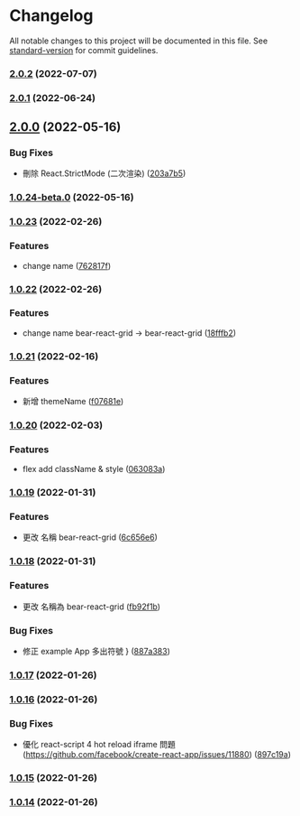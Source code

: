 # Changelog

All notable changes to this project will be documented in this file. See [standard-version](https://github.com/conventional-changelog/standard-version) for commit guidelines.

### [2.0.2](https://github.com/imagine10255/bear-react-grid/compare/v2.0.1...v2.0.2) (2022-07-07)

### [2.0.1](https://github.com/imagine10255/bear-react-grid/compare/v2.0.0...v2.0.1) (2022-06-24)

## [2.0.0](https://github.com/imagine10255/bear-react-grid/compare/v1.0.24-beta.0...v2.0.0) (2022-05-16)


### Bug Fixes

* 刪除 React.StrictMode (二次渲染) ([203a7b5](https://github.com/imagine10255/bear-react-grid/commit/203a7b599e0677de44074473135f981b4419f4ec))

### [1.0.24-beta.0](https://github.com/imagine10255/bear-react-grid/compare/v1.0.23...v1.0.24-beta.0) (2022-05-16)

### [1.0.23](https://github.com/imagine10255/bear-react-grid/compare/v1.0.22...v1.0.23) (2022-02-26)


### Features

* change name ([762817f](https://github.com/imagine10255/bear-react-grid/commit/762817f6f7d675fb48707b80a96c8bba917dd88a))

### [1.0.22](https://github.com/imagine10255/bear-react-grid/compare/v1.0.21...v1.0.22) (2022-02-26)


### Features

* change name bear-react-grid -> bear-react-grid ([18fffb2](https://github.com/imagine10255/bear-react-grid/commit/18fffb253a76c4e6bb9ba8eb2abab27d79bc6b1c))

### [1.0.21](https://github.com/imagine10255/bear-react-grid/compare/v1.0.20...v1.0.21) (2022-02-16)


### Features

* 新增 themeName ([f07681e](https://github.com/imagine10255/bear-react-grid/commit/f07681e828f0d2c3f5ba8725a0ec1448fd10903e))

### [1.0.20](https://github.com/imagine10255/bear-react-grid/compare/v1.0.19...v1.0.20) (2022-02-03)


### Features

* flex add className & style ([063083a](https://github.com/imagine10255/bear-react-grid/commit/063083af17ff45b3f89e875ee5ab2c031f3d2be8))

### [1.0.19](https://github.com/imagine10255/bear-react-grid/compare/v1.0.18...v1.0.19) (2022-01-31)


### Features

* 更改 名稱 bear-react-grid ([6c656e6](https://github.com/imagine10255/bear-react-grid/commit/6c656e63dd99f7a78dbdb44be045db2c172f206c))

### [1.0.18](https://github.com/imagine10255/bear-react-grid/compare/v1.0.17...v1.0.18) (2022-01-31)


### Features

* 更改 名稱為 bear-react-grid ([fb92f1b](https://github.com/imagine10255/bear-react-grid/commit/fb92f1b7f516aee8538c849772f079f7a96b948f))


### Bug Fixes

* 修正 example App 多出符號 } ([887a383](https://github.com/imagine10255/bear-react-grid/commit/887a3834d36ff9ff53b2c153d11fee7f3757e97f))

### [1.0.17](https://github.com/imagine10255/bear-react-grid/compare/v1.0.16...v1.0.17) (2022-01-26)

### [1.0.16](https://github.com/imagine10255/bear-react-grid/compare/v1.0.15...v1.0.16) (2022-01-26)


### Bug Fixes

* 優化 react-script 4 hot reload iframe 問題 (https://github.com/facebook/create-react-app/issues/11880) ([897c19a](https://github.com/imagine10255/bear-react-grid/commit/897c19a8d386e8bf67f1d9eef464ede33ca9f006))

### [1.0.15](https://github.com/imagine10255/bear-react-grid/compare/v1.0.14...v1.0.15) (2022-01-26)

### [1.0.14](https://github.com/imagine10255/bear-react-grid/compare/v1.0.13...v1.0.14) (2022-01-26)
